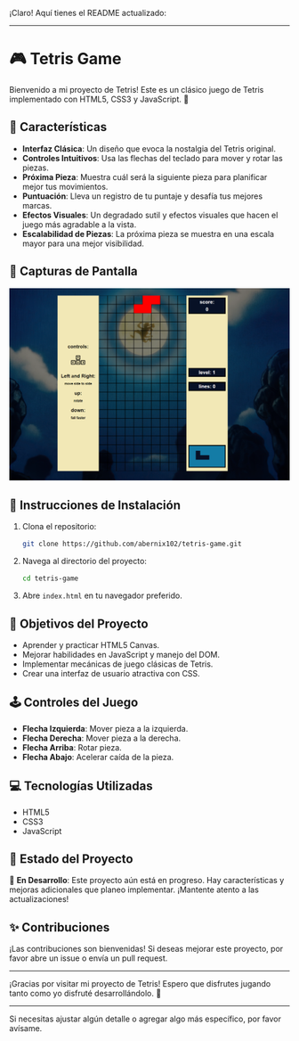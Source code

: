 ¡Claro! Aquí tienes el README actualizado:

---

# 🎮 Tetris Game

Bienvenido a mi proyecto de Tetris! Este es un clásico juego de Tetris implementado con HTML5, CSS3 y JavaScript. 🧩

## 🚀 Características

- **Interfaz Clásica**: Un diseño que evoca la nostalgia del Tetris original.
- **Controles Intuitivos**: Usa las flechas del teclado para mover y rotar las piezas.
- **Próxima Pieza**: Muestra cuál será la siguiente pieza para planificar mejor tus movimientos.
- **Puntuación**: Lleva un registro de tu puntaje y desafía tus mejores marcas.
- **Efectos Visuales**: Un degradado sutil y efectos visuales que hacen el juego más agradable a la vista.
- **Escalabilidad de Piezas**: La próxima pieza se muestra en una escala mayor para una mejor visibilidad.

## 📸 Capturas de Pantalla

![Tetris Screenshot](./assets/screen.png)

## 📜 Instrucciones de Instalación

1. Clona el repositorio:
   ```bash
   git clone https://github.com/abernix102/tetris-game.git
   ```

2. Navega al directorio del proyecto:
   ```bash
   cd tetris-game
   ```

3. Abre `index.html` en tu navegador preferido.

## 🎯 Objetivos del Proyecto

- Aprender y practicar HTML5 Canvas.
- Mejorar habilidades en JavaScript y manejo del DOM.
- Implementar mecánicas de juego clásicas de Tetris.
- Crear una interfaz de usuario atractiva con CSS.

## 🕹️ Controles del Juego

- **Flecha Izquierda**: Mover pieza a la izquierda.
- **Flecha Derecha**: Mover pieza a la derecha.
- **Flecha Arriba**: Rotar pieza.
- **Flecha Abajo**: Acelerar caída de la pieza.

## 💻 Tecnologías Utilizadas

- HTML5
- CSS3
- JavaScript

## 🔨 Estado del Proyecto

🚧 **En Desarrollo**: Este proyecto aún está en progreso. Hay características y mejoras adicionales que planeo implementar. ¡Mantente atento a las actualizaciones!

## ✨ Contribuciones

¡Las contribuciones son bienvenidas! Si deseas mejorar este proyecto, por favor abre un issue o envía un pull request.


---

¡Gracias por visitar mi proyecto de Tetris! Espero que disfrutes jugando tanto como yo disfruté desarrollándolo. 🎉

---

Si necesitas ajustar algún detalle o agregar algo más específico, por favor avísame.
